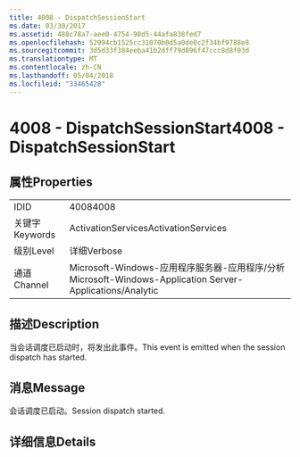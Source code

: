 ```yaml
---
title: 4008 - DispatchSessionStart
ms.date: 03/30/2017
ms.assetid: 488c78a7-aee0-4754-98d5-44afa838fed7
ms.openlocfilehash: 52994cb1525cc31070b0d5a0de0c2f34bf9788e8
ms.sourcegitcommit: 3d5d33f384eeba41b2dff79d096f47ccc8d8f03d
ms.translationtype: MT
ms.contentlocale: zh-CN
ms.lasthandoff: 05/04/2018
ms.locfileid: "33465428"
---
```

# <a name="4008---dispatchsessionstart"></a><span data-ttu-id="597f8-102">4008 - DispatchSessionStart</span><span class="sxs-lookup"><span data-stu-id="597f8-102">4008 - DispatchSessionStart</span></span>
## <a name="properties"></a><span data-ttu-id="597f8-103">属性</span><span class="sxs-lookup"><span data-stu-id="597f8-103">Properties</span></span>  
  
|||  
|-|-|  
|<span data-ttu-id="597f8-104">ID</span><span class="sxs-lookup"><span data-stu-id="597f8-104">ID</span></span>|<span data-ttu-id="597f8-105">4008</span><span class="sxs-lookup"><span data-stu-id="597f8-105">4008</span></span>|  
|<span data-ttu-id="597f8-106">关键字</span><span class="sxs-lookup"><span data-stu-id="597f8-106">Keywords</span></span>|<span data-ttu-id="597f8-107">ActivationServices</span><span class="sxs-lookup"><span data-stu-id="597f8-107">ActivationServices</span></span>|  
|<span data-ttu-id="597f8-108">级别</span><span class="sxs-lookup"><span data-stu-id="597f8-108">Level</span></span>|<span data-ttu-id="597f8-109">详细</span><span class="sxs-lookup"><span data-stu-id="597f8-109">Verbose</span></span>|  
|<span data-ttu-id="597f8-110">通道</span><span class="sxs-lookup"><span data-stu-id="597f8-110">Channel</span></span>|<span data-ttu-id="597f8-111">Microsoft-Windows-应用程序服务器-应用程序/分析</span><span class="sxs-lookup"><span data-stu-id="597f8-111">Microsoft-Windows-Application Server-Applications/Analytic</span></span>|  
  
## <a name="description"></a><span data-ttu-id="597f8-112">描述</span><span class="sxs-lookup"><span data-stu-id="597f8-112">Description</span></span>  
 <span data-ttu-id="597f8-113">当会话调度已启动时，将发出此事件。</span><span class="sxs-lookup"><span data-stu-id="597f8-113">This event is emitted when the session dispatch has started.</span></span>  
  
## <a name="message"></a><span data-ttu-id="597f8-114">消息</span><span class="sxs-lookup"><span data-stu-id="597f8-114">Message</span></span>  
 <span data-ttu-id="597f8-115">会话调度已启动。</span><span class="sxs-lookup"><span data-stu-id="597f8-115">Session dispatch started.</span></span>  
  
## <a name="details"></a><span data-ttu-id="597f8-116">详细信息</span><span class="sxs-lookup"><span data-stu-id="597f8-116">Details</span></span>
